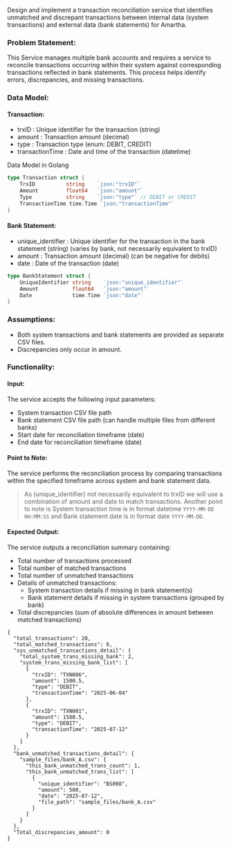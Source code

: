 Design and implement a transaction reconciliation service that identifies unmatched and discrepant transactions between internal data
(system transactions) and external data (bank statements) for Amartha.

### Problem Statement:
This Service manages multiple bank accounts and requires a service to reconcile transactions occurring within their system against corresponding transactions reflected in bank statements. This process helps identify errors, discrepancies, and missing transactions.

### Data Model:

#### Transaction:
- trxID : Unique identifier for the transaction (string)
- amount : Transaction amount (decimal)
- type : Transaction type (enum: DEBIT, CREDIT)
- transactionTime : Date and time of the transaction (datetime)

Data Model in Golang 
```go
type Transaction struct {
    TrxID          string    `json:"trxID"`
    Amount         float64   `json:"amount"`
    Type           string    `json:"type"` // DEBIT or CREDIT
    TransactionTime time.Time `json:"transactionTime"`
}
```

#### Bank Statement:
- unique_identifier : Unique identifier for the transaction in the bank statement (string) (varies by bank, not necessarily equivalent to trxID)
- amount : Transaction amount (decimal) (can be negative for debits)
- date : Date of the transaction (date)


```go
type BankStatement struct {
    UniqueIdentifier string    `json:"unique_identifier"`
    Amount           float64   `json:"amount"`
    Date             time.Time `json:"date"`
}   
```

### Assumptions:
- Both system transactions and bank statements are provided as separate CSV files.
- Discrepancies only occur in amount.


### Functionality:

#### Input:
The service accepts the following input parameters:
- System transaction CSV file path
- Bank statement CSV file path (can handle multiple files from different banks)
- Start date for reconciliation timeframe (date)
- End date for reconciliation timeframe (date)

#### Point to Note:
The service performs the reconciliation process by comparing transactions within the specified timeframe across system and bank statement data.
> As (unique_identifier) not necessarily equivalent to trxID we will use a combination of amount and date to match transactions.
> Another point to note is System transaction time is in format datetime `YYYY-MM-DD HH:MM:SS` and Bank statement date is in format date `YYYY-MM-DD`.

#### Expected Output:
The service outputs a reconciliation summary containing:

- Total number of transactions processed
- Total number of matched transactions
- Total number of unmatched transactions
- Details of unmatched transactions:
  - System transaction details if missing in bank statement(s)
  - Bank statement details if missing in system transactions (grouped by bank)
- Total discrepancies (sum of absolute differences in amount between matched transactions)

```
{
  "total_transactions": 20,
  "total_matched_transactions": 6,
  "sys_unmatched_transactions_detail": {
    "total_system_trans_missing_bank": 2,
    "system_trans_missing_bank_list": [
      {
        "trxID": "TXN006",
        "amount": 1500.5,
        "type": "DEBIT",
        "transactionTime": "2025-06-04"
      },
      {
        "trxID": "TXN001",
        "amount": 1500.5,
        "type": "DEBIT",
        "transactionTime": "2025-07-12"
      }
    ]
  },
  "bank_unmatched_transactions_detail": {
    "sample_files/bank_A.csv": {
      "this_bank_unmatched_trans_count": 1,
      "this_bank_unmatched_trans_list": [
        {
          "unique_identifier": "BS008",
          "amount": 500,
          "date": "2025-07-12",
          "file_path": "sample_files/bank_A.csv"
        }
      ]
    }
  },
  "Total_discrepancies_amount": 0
}
```
